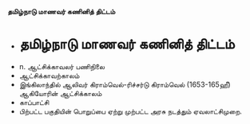 **தமிழ்நாடு மாணவர் கணினித் திட்டம்**
- # தமிழ்நாடு மாணவர் கணினித் திட்டம்
- n. ஆட்சிக்காவலர் பணிநிலை
- ஆட்சிக்காவற்காலம்
- இங்கிலாந்தில் ஆலிவர் கிராம்வெல்-ரிச்சர்டு கிராம்வெல் (1653-165ஹீ) ஆகியோரின் ஆட்சிக்காலம்
- காப்பாட்சி
- பிற்பட்ட பகுதியின் பொறுப்பை ஏற்று முற்பட்ட அரசு நடத்தும் ஏவலாட்சிமுறை.


